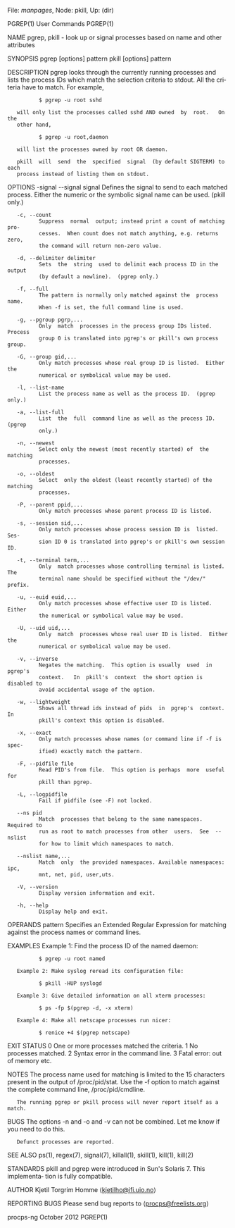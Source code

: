 File: *manpages*,  Node: pkill,  Up: (dir)

PGREP(1)                         User Commands                        PGREP(1)



NAME
       pgrep,  pkill  -  look  up  or signal processes based on name and other
       attributes

SYNOPSIS
       pgrep [options] pattern
       pkill [options] pattern

DESCRIPTION
       pgrep looks through the  currently  running  processes  and  lists  the
       process IDs which match the selection criteria to stdout.  All the cri‐
       teria have to match.  For example,

              $ pgrep -u root sshd

       will only list the processes called sshd AND owned  by  root.   On  the
       other hand,

              $ pgrep -u root,daemon

       will list the processes owned by root OR daemon.

       pkill  will  send  the  specified  signal  (by default SIGTERM) to each
       process instead of listing them on stdout.

OPTIONS
       -signal
       --signal signal
              Defines the signal to send to each matched process.  Either  the
              numeric or the symbolic signal name can be used.  (pkill only.)

       -c, --count
              Suppress  normal  output; instead print a count of matching pro‐
              cesses.  When count does not match anything, e.g. returns  zero,
              the command will return non-zero value.

       -d, --delimiter delimiter
              Sets  the  string  used to delimit each process ID in the output
              (by default a newline).  (pgrep only.)

       -f, --full
              The pattern is normally only matched against the  process  name.
              When -f is set, the full command line is used.

       -g, --pgroup pgrp,...
              Only  match  processes in the process group IDs listed.  Process
              group 0 is translated into pgrep's or pkill's own process group.

       -G, --group gid,...
              Only match processes whose real group ID is listed.  Either  the
              numerical or symbolical value may be used.

       -l, --list-name
              List the process name as well as the process ID.  (pgrep only.)

       -a, --list-full
              List  the  full  command line as well as the process ID.  (pgrep
              only.)

       -n, --newest
              Select only the newest (most recently started) of  the  matching
              processes.

       -o, --oldest
              Select  only the oldest (least recently started) of the matching
              processes.

       -P, --parent ppid,...
              Only match processes whose parent process ID is listed.

       -s, --session sid,...
              Only match processes whose process session ID is  listed.   Ses‐
              sion ID 0 is translated into pgrep's or pkill's own session ID.

       -t, --terminal term,...
              Only  match processes whose controlling terminal is listed.  The
              terminal name should be specified without the "/dev/" prefix.

       -u, --euid euid,...
              Only match processes whose effective user ID is listed.   Either
              the numerical or symbolical value may be used.

       -U, --uid uid,...
              Only  match  processes whose real user ID is listed.  Either the
              numerical or symbolical value may be used.

       -v, --inverse
              Negates the matching.  This option is usually  used  in  pgrep's
              context.   In  pkill's  context  the short option is disabled to
              avoid accidental usage of the option.

       -w, --lightweight
              Shows all thread ids instead of pids  in  pgrep's  context.   In
              pkill's context this option is disabled.

       -x, --exact
              Only match processes whose names (or command line if -f is spec‐
              ified) exactly match the pattern.

       -F, --pidfile file
              Read PID's from file.  This option is perhaps  more  useful  for
              pkill than pgrep.

       -L, --logpidfile
              Fail if pidfile (see -F) not locked.

       --ns pid
              Match  processes that belong to the same namespaces. Required to
              run as root to match processes from other  users.  See  --nslist
              for how to limit which namespaces to match.

       --nslist name,...
              Match  only  the provided namespaces. Available namespaces: ipc,
              mnt, net, pid, user,uts.

       -V, --version
              Display version information and exit.

       -h, --help
              Display help and exit.

OPERANDS
       pattern
              Specifies an Extended Regular Expression  for  matching  against
              the process names or command lines.

EXAMPLES
       Example 1: Find the process ID of the named daemon:

              $ pgrep -u root named

       Example 2: Make syslog reread its configuration file:

              $ pkill -HUP syslogd

       Example 3: Give detailed information on all xterm processes:

              $ ps -fp $(pgrep -d, -x xterm)

       Example 4: Make all netscape processes run nicer:

              $ renice +4 $(pgrep netscape)

EXIT STATUS
       0      One or more processes matched the criteria.
       1      No processes matched.
       2      Syntax error in the command line.
       3      Fatal error: out of memory etc.

NOTES
       The  process  name  used  for  matching is limited to the 15 characters
       present in the output of /proc/pid/stat.  Use the -f  option  to  match
       against the complete command line, /proc/pid/cmdline.

       The running pgrep or pkill process will never report itself as a match.

BUGS
       The  options  -n and -o and -v can not be combined.  Let me know if you
       need to do this.

       Defunct processes are reported.


SEE ALSO
       ps(1), regex(7), signal(7), killall(1), skill(1), kill(1), kill(2)

STANDARDS
       pkill and pgrep were introduced in Sun's Solaris 7.   This  implementa‐
       tion is fully compatible.

AUTHOR
       Kjetil Torgrim Homme ⟨kjetilho@ifi.uio.no⟩

REPORTING BUGS
       Please send bug reports to ⟨procps@freelists.org⟩



procps-ng                        October 2012                         PGREP(1)
